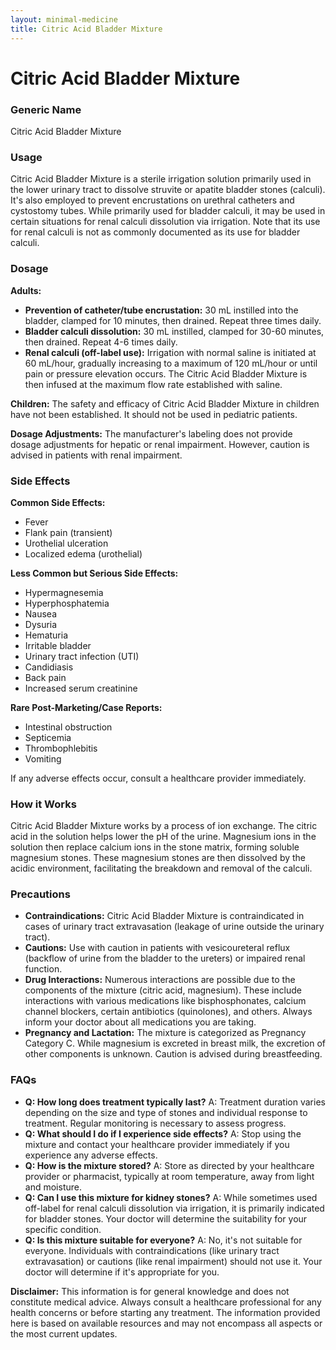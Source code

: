 ```yaml
---
layout: minimal-medicine
title: Citric Acid Bladder Mixture
---
```


# Citric Acid Bladder Mixture
### Generic Name
Citric Acid Bladder Mixture

### Usage
Citric Acid Bladder Mixture is a sterile irrigation solution primarily used in the lower urinary tract to dissolve struvite or apatite bladder stones (calculi).  It's also employed to prevent encrustations on urethral catheters and cystostomy tubes.  While primarily used for bladder calculi, it may be used in certain situations for renal calculi dissolution via irrigation.  Note that its use for renal calculi is not as commonly documented as its use for bladder calculi.


### Dosage

**Adults:**

* **Prevention of catheter/tube encrustation:** 30 mL instilled into the bladder, clamped for 10 minutes, then drained.  Repeat three times daily.
* **Bladder calculi dissolution:** 30 mL instilled, clamped for 30-60 minutes, then drained. Repeat 4-6 times daily.
* **Renal calculi (off-label use):**  Irrigation with normal saline is initiated at 60 mL/hour, gradually increasing to a maximum of 120 mL/hour or until pain or pressure elevation occurs. The Citric Acid Bladder Mixture is then infused at the maximum flow rate established with saline.

**Children:** The safety and efficacy of Citric Acid Bladder Mixture in children have not been established.  It should not be used in pediatric patients.

**Dosage Adjustments:** The manufacturer's labeling does not provide dosage adjustments for hepatic or renal impairment.  However, caution is advised in patients with renal impairment.

### Side Effects

**Common Side Effects:**

* Fever
* Flank pain (transient)
* Urothelial ulceration
* Localized edema (urothelial)


**Less Common but Serious Side Effects:**

* Hypermagnesemia
* Hyperphosphatemia
* Nausea
* Dysuria
* Hematuria
* Irritable bladder
* Urinary tract infection (UTI)
* Candidiasis
* Back pain
* Increased serum creatinine

**Rare Post-Marketing/Case Reports:**

* Intestinal obstruction
* Septicemia
* Thrombophlebitis
* Vomiting


If any adverse effects occur, consult a healthcare provider immediately.


### How it Works
Citric Acid Bladder Mixture works by a process of ion exchange. The citric acid in the solution helps lower the pH of the urine.  Magnesium ions in the solution then replace calcium ions in the stone matrix, forming soluble magnesium stones. These magnesium stones are then dissolved by the acidic environment, facilitating the breakdown and removal of the calculi.

### Precautions

* **Contraindications:**  Citric Acid Bladder Mixture is contraindicated in cases of urinary tract extravasation (leakage of urine outside the urinary tract).
* **Cautions:**  Use with caution in patients with vesicoureteral reflux (backflow of urine from the bladder to the ureters) or impaired renal function.
* **Drug Interactions:** Numerous interactions are possible due to the components of the mixture (citric acid, magnesium).  These include interactions with various medications like bisphosphonates, calcium channel blockers, certain antibiotics (quinolones), and others.  Always inform your doctor about all medications you are taking.
* **Pregnancy and Lactation:**  The mixture is categorized as Pregnancy Category C. While magnesium is excreted in breast milk, the excretion of other components is unknown. Caution is advised during breastfeeding.

### FAQs

* **Q: How long does treatment typically last?** A: Treatment duration varies depending on the size and type of stones and individual response to treatment. Regular monitoring is necessary to assess progress.
* **Q: What should I do if I experience side effects?** A: Stop using the mixture and contact your healthcare provider immediately if you experience any adverse effects.
* **Q: How is the mixture stored?** A: Store as directed by your healthcare provider or pharmacist, typically at room temperature, away from light and moisture.
* **Q: Can I use this mixture for kidney stones?** A: While sometimes used off-label for renal calculi dissolution via irrigation, it is primarily indicated for bladder stones.  Your doctor will determine the suitability for your specific condition.
* **Q: Is this mixture suitable for everyone?** A: No, it's not suitable for everyone.  Individuals with contraindications (like urinary tract extravasation) or cautions (like renal impairment) should not use it.  Your doctor will determine if it's appropriate for you.


**Disclaimer:** This information is for general knowledge and does not constitute medical advice. Always consult a healthcare professional for any health concerns or before starting any treatment.  The information provided here is based on available resources and may not encompass all aspects or the most current updates.

